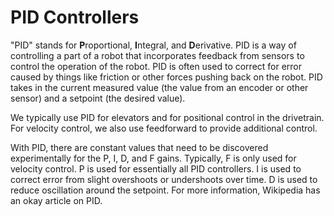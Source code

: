 # PID Controllers

"PID" stands for **P**roportional, **I**ntegral, and **D**erivative. PID is a way of controlling a part of a robot that incorporates feedback from sensors to control the operation of the robot. PID is often used to correct for error caused by things like friction or other forces pushing back on the robot. PID takes in the current measured value (the value from an encoder or other sensor) and a setpoint (the desired value).

We typically use PID for elevators and for positional control in the drivetrain. For velocity control, we also use feedforward to provide additional control.

With PID, there are constant values that need to be discovered experimentally for the P, I, D, and F gains. Typically, F is only used for velocity control. P is used for essentially all PID controllers. I is used to correct error from slight overshoots or undershoots over time. D is used to reduce oscillation around the setpoint. For more information, Wikipedia has an okay article on PID.
